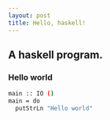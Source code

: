 ```yaml
---
layout: post
title: Hello, haskell!
---
```


## A haskell program.

### Hello world 

``` bash
main :: IO ()
main = do
  putStrLn "Hello world"
```
